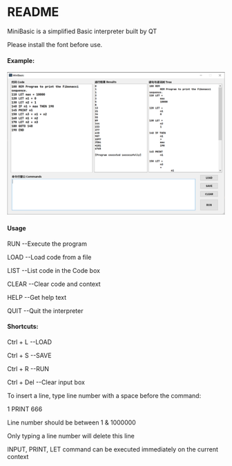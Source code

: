 # README

MiniBasic is a simplified Basic interpreter built by QT

Please install the font before use.

#### Example:

![](https://raw.githubusercontent.com/Naplesoul/MiniBasic/main/example.png)

#### Usage

RUN --Execute the program

LOAD --Load code from a file

LIST --List code in the Code box

CLEAR --Clear code and context

HELP --Get help text

QUIT --Quit the interpreter



#### Shortcuts:

Ctrl + L --LOAD

Ctrl + S --SAVE

Ctrl + R --RUN

Ctrl + Del --Clear input box



To insert a line, type line number with a space before the command:

1 PRINT 666

Line number should be between 1 & 1000000

Only typing a line number will delete this line



INPUT, PRINT, LET command can be executed immediately on the current context